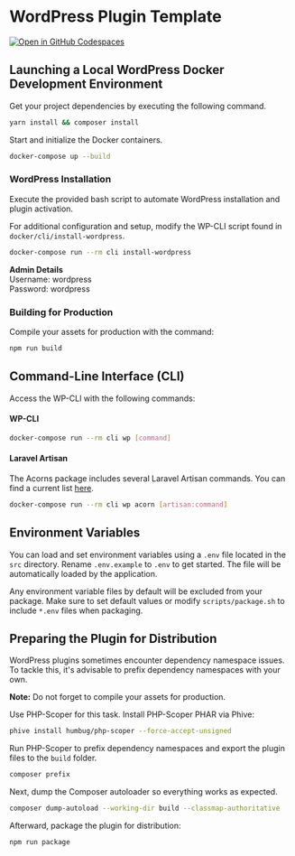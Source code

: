 # WordPress Plugin Template

[![Open in GitHub Codespaces](https://github.com/codespaces/badge.svg)](https://codespaces.new/DeschutesDesignGroupLLC/wordpress-plugin-template)

## Launching a Local WordPress Docker Development Environment

Get your project dependencies by executing the following command.

```bash
yarn install && composer install
```

Start and initialize the Docker containers.

```bash
docker-compose up --build
```

### WordPress Installation

Execute the provided bash script to automate WordPress installation and plugin activation.

For additional configuration and setup, modify the WP-CLI script found in `docker/cli/install-wordpress`.

```bash
docker-compose run --rm cli install-wordpress
```

**Admin Details**<br>
Username: wordpress<br>
Password: wordpress

### Building for Production

Compile your assets for production with the command:

```bash
npm run build
```

## Command-Line Interface (CLI)

Access the WP-CLI with the following commands:

#### WP-CLI

```bash
docker-compose run --rm cli wp [command]
```

#### Laravel Artisan

The Acorns package includes several Laravel Artisan commands. You can find a current list [here](https://roots.io/acorn/docs/wp-cli/).

```bash
docker-compose run --rm cli wp acorn [artisan:command]
```

## Environment Variables

You can load and set environment variables using a `.env` file located in the `src` directory. Rename `.env.example` to `.env` to get started. The file will be automatically loaded by the application.

Any environment variable files by default will be excluded from your package. Make sure to set default values or modify `scripts/package.sh` to include `*.env` files when packaging.

## Preparing the Plugin for Distribution

WordPress plugins sometimes encounter dependency namespace issues. To tackle this, it's advisable to prefix dependency namespaces with your own.

**Note:** Do not forget to compile your assets for production.

Use PHP-Scoper for this task. Install PHP-Scoper PHAR via Phive:

```bash
phive install humbug/php-scoper --force-accept-unsigned
```

Run PHP-Scoper to prefix dependency namespaces and export the plugin files to the `build` folder.

```bash
composer prefix
```

Next, dump the Composer autoloader so everything works as expected.

```bash
composer dump-autoload --working-dir build --classmap-authoritative
```

Afterward, package the plugin for distribution:

```bash
npm run package
```